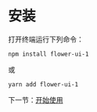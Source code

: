 
# 安装

打开终端运行下列命令：

```
npm install flower-ui-1
```

或

```
yarn add flower-ui-1
```

下一节：[开始使用](#/doc/get-started)